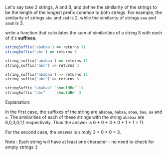 Let's say take 2 strings, A and B, and define the similarity of the strings to be the length of the longest prefix common to both strings. For example, the similarity of strings `abc` and `abd` is 2, while the similarity of strings `aaa` and `aaab` is 3.

write a function that calculates the sum of similarities of a string S with each of it's **suffixes**.

```javascript
stringSuffix('ababaa') => returns 11
stringSuffix('abc') => returns 3
```
```ruby
string_suffix('ababaa') => returns 11
string_suffix('abc') => returns 3
```
```python
string_suffix('ababaa') => returns 11
string_suffix('abc') => returns 3
```
```haskell
stringSuffix "ababaa" `shouldBe` 11
stringSuffix "abc"    `shouldBe` 3
```

Explanation:

In the first case, the suffixes of the string are `ababaa`, `babaa`, `abaa`, `baa`, `aa` and `a`. The similarities of each of these strings with the string `ababaa` are 6,0,3,0,1,1 respectively. Thus the answer is 6 + 0 + 3 + 0 + 1 + 1 = 11.

For the second case, the answer is simply 3 + 0 + 0 = 3.

Note : Each string will have at least one character - no need to check for empty strings :)